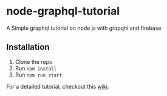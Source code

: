 # node-graphql-tutorial
A Simple graphql tutorial on node js with grapqhl and firebase

## Installation
1. Clone the repo
2. Run `npm install`
3. Run `npm run start`

For a detailed tutorial, checkout this [wiki](https://github.com/mtotodev05/node-graphql-tutorial/wiki/node-graphql-firestore-api-tutorial).

